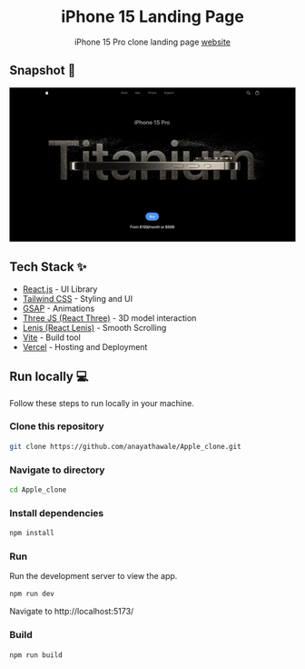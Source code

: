 <div align="center">
<h1>iPhone 15 Landing Page</h1>
<p>iPhone 15 Pro clone landing page <a href="https://www.anayathawale-phone.online">website</a></p>
</div>

## Snapshot 📸

![Snapshot of the iPhone 15 Pro website](public/Apple-clone_snapshot.png)

## Tech Stack ✨

- [React.js](https://reactjs.org/) - UI Library
- [Tailwind CSS](https://tailwindcss.com/) - Styling and UI
- [GSAP](https://gsap.com/) - Animations
- [Three JS (React Three)](https://www.npmjs.com/package/react-three) - 3D model interaction
- [Lenis (React Lenis)](https://www.npmjs.com/package/@studio-freight/react-lenis) - Smooth Scrolling
- [Vite](https://vitejs.dev/) - Build tool
- [Vercel](https://vercel.com/) - Hosting and Deployment

## Run locally 💻

Follow these steps to run locally in your machine.

### Clone this repository

```bash
git clone https://github.com/anayathawale/Apple_clone.git
```

### Navigate to directory

```bash
cd Apple_clone
```

### Install dependencies

```bash
npm install
```

### Run

Run the development server to view the app.

```bash
npm run dev
```

Navigate to http://localhost:5173/ 

### Build

```bash
npm run build
```
